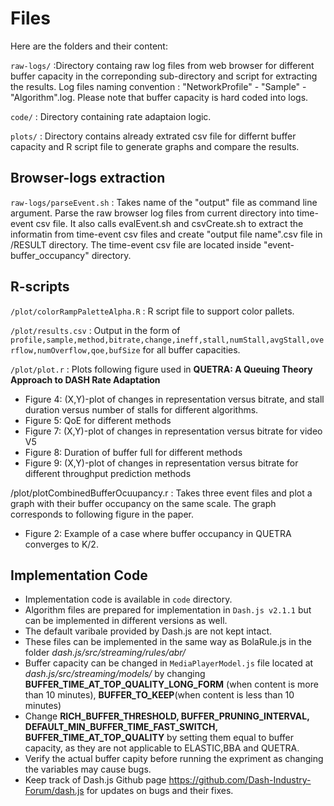 # Files

Here are the folders and their content:

`raw-logs/` :Directory containg raw log files from web browser for different buffer capacity in the correponding sub-directory and script for extracting the results. Log files naming convention : "NetworkProfile" - "Sample" - "Algorithm".log. Please note that buffer capacity is hard coded into logs.

`code/` : Directory containing rate adaptaion logic. 

`plots/` : Directory contains already extrated csv file for differnt buffer capacity and R script file to generate graphs and compare the results.



## Browser-logs extraction


`raw-logs/parseEvent.sh` : Takes name of the "output" file as command line argument. Parse the raw browser log files from current directory into time-event csv file. It also calls evalEvent.sh and csvCreate.sh to extract the informatin from time-event  csv files and create "output file name".csv file in /RESULT directory. The time-event  csv file are located inside "event-buffer_occupancy" directory.   



## R-scripts

`/plot/colorRampPaletteAlpha.R` : R script file to support color pallets. 


`/plot/results.csv` : Output in the form of `profile,sample,method,bitrate,change,ineff,stall,numStall,avgStall,overflow,numOverflow,qoe,bufSize` for all buffer capacities.

`/plot/plot.r` : Plots following figure used in **QUETRA: A Queuing Theory Approach to DASH Rate Adaptation**
* Figure 4: (X,Y)-plot of changes in representation versus bitrate, and stall duration versus number of stalls for different algorithms.
* Figure 5: QoE for different methods
* Figure 7: (X,Y)-plot of changes in representation versus bitrate for video V5
* Figure 8: Duration of buffer full for different methods
* Figure 9: (X,Y)-plot of changes in representation versus bitrate for different throughput prediction methods

/plot/plotCombinedBufferOcuupancy.r : Takes three event files and plot a graph with their buffer occupancy on the same scale. The graph corresponds to following figure in the paper.
* Figure 2: Example of a case where buffer occupancy in QUETRA converges to K/2.

## Implementation Code

* Implementation code is available in `code` directory. 
* Algorithm files are prepared for implementation in `Dash.js v2.1.1` but can be implemented in different versions as well. 
* The default varibale provided by Dash.js are not kept intact. 
* These files can be implemented in the same way as BolaRule.js in the folder *dash.js/src/streaming/rules/abr/*
* Buffer capacity can be changed in `MediaPlayerModel.js` file located at *dash.js/src/streaming/models/* by changing **BUFFER_TIME_AT_TOP_QUALITY_LONG_FORM** (when content is more than 10 minutes), **BUFFER_TO_KEEP**(when content is less than 10 minutes)
* Change **RICH_BUFFER_THRESHOLD, BUFFER_PRUNING_INTERVAL, DEFAULT_MIN_BUFFER_TIME_FAST_SWITCH, BUFFER_TIME_AT_TOP_QUALITY** by setting them equal to buffer capacity, as they are not applicable to ELASTIC,BBA and QUETRA. 
* Verify the actual buffer capity before running the expriment as changing the variables may cause bugs. 
* Keep track of Dash.js Github page https://github.com/Dash-Industry-Forum/dash.js  for updates on bugs and their fixes. 







